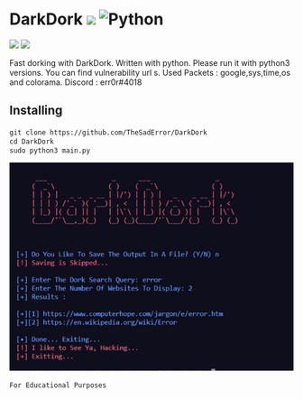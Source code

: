 # DarkDork ![](https://visitor-badge.glitch.me/badge?page_id=TheSadError.TheSadError) ![Python](https://img.shields.io/badge/python-3670A0?style=for-the-badge&logo=python&logoColor=ffdd54)
<p>
<a href="https://github.com/TheSadError"><img src="https://img.shields.io/badge/-Github-red?&style=for-the-badge&logo=github&logoColor=white" height=25></a>
<a href="https://www.youtube.com/channel/UCUfTuo3-85qD_7v1n-W98rw"><img src="https://img.shields.io/badge/-YouTube-red?&style=for-the-badge&logo=youtube&logoColor=white" height=25></a>
</p>
Fast dorking with DarkDork. Written with python. Please run it with python3 versions. You can find vulnerability url s. Used Packets : google,sys,time,os and colorama.
Discord : err0r#4018

## Installing
```
git clone https://github.com/TheSadError/DarkDork
cd DarkDork
sudo python3 main.py

```

<div>
  <p align="center">
    <img src="Images/capture.png" width="800"> 
  </p>
</div>


```
For Educational Purposes
```
